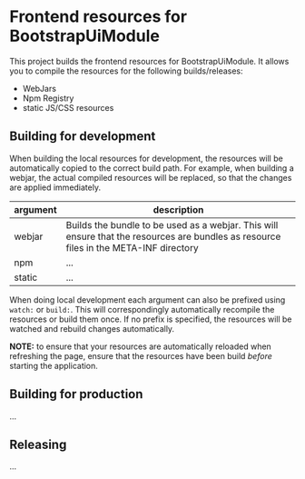 # Frontend resources for BootstrapUiModule

This project builds the frontend resources for BootstrapUiModule. 
It allows you to compile the resources for the following builds/releases:
- WebJars
- Npm Registry
- static JS/CSS resources

## Building for development

When building the local resources for development, the resources will be automatically copied to the correct build path.
For example, when building a webjar, the actual compiled resources will be replaced, so that the changes are applied immediately.

| argument | description |
| -------- | ----------- |
| webjar   | Builds the bundle to be used as a webjar. This  will ensure that the resources are bundles as resource files in the META-INF directory |
| npm      | ...         |
| static   | ...         |

When doing local development each argument can also be prefixed using `watch:` or `build:`. 
This will correspondingly automatically recompile the resources or build them once.
If no prefix is specified, the resources will be watched and rebuild changes automatically.

**NOTE:** to ensure that your resources are automatically reloaded when refreshing the page, ensure that the resources have been build *before* starting the application.


## Building for production

...

## Releasing

...